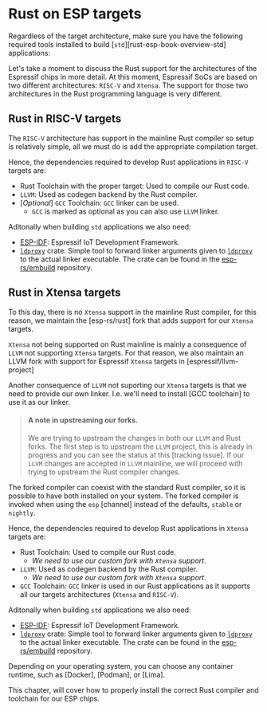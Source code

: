 # Rust on ESP targets

Regardless of the target architecture, make sure you have the following required tools installed to build [`std`][rust-esp-book-overview-std] applications:

Let's take a moment to discuss the Rust support for the architectures of the Espressif chips in more detail. At this moment, Espressif SoCs are based on two different architectures: `RISC-V` and `Xtensa`. The support for those two architectures in the Rust programming language is very different.

## Rust in RISC-V targets

The `RISC-V` architecture has support in the mainline Rust compiler so setup is relatively simple, all we must do is add the appropriate compilation target.

Hence, the dependencies required to develop Rust applications in `RISC-V` targets are:
- Rust Toolchain with the proper target: Used to compile our Rust code.
- `LLVM`: Used as codegen backend by the Rust compiler.
- \[_Optional_\] `GCC` Toolchain: `GCC` linker can be used.
  - `GCC` is marked as optional as you can also use `LLVM` linker.

Aditonally when building `std` applications we also need:
- [ESP-IDF]: Espressif IoT Development Framework.
- [`ldproxy`] crate:  Simple tool to forward linker arguments given to [`ldproxy`] to the actual linker executable. The crate can be found in the [esp-rs/embuild] repository.

## Rust in Xtensa targets
To this day, there is no `Xtensa` support in the mainline Rust compiler, for this reason, we maintain the [esp-rs/rust] fork that adds support for our `Xtensa` targets.

`Xtensa` not being supported on Rust mainline is mainly a consequence of `LLVM` not supporting `Xtensa` targets. For that reason, we also maintain an LLVM fork with support for Espressif `Xtensa` targets in [espressif/llvm-project]

Another consequence of `LLVM` not suporting our `Xtensa` targets is that we need to provide our own linker. I.e. we'll need to install [GCC toolchain] to use it as our linker.

> #### A note in upstreaming our forks.
>
> We are trying to upstream the changes in both our `LLVM` and Rust forks.
> The first step is to upstream the `LLVM` project, this is already in progress
> and you can see the status at this [tracking issue].
> If our `LLVM` changes are accepted in `LLVM` mainline, we will proceed with trying
> to upstream the Rust compiler changes.

The forked compiler can coexist with the standard Rust compiler, so it is possible to have both installed on your system. The forked compiler is invoked when using the `esp` [channel] instead of the defaults, `stable` or `nightly`.

Hence, the dependencies required to develop Rust applications in `Xtensa` targets are:
- Rust Toolchain: Used to compile our Rust code.
  - _We need to use our custom fork with `Xtensa` support_.
- `LLVM`: Used as codegen backend by the Rust compiler.
  - _We need to use our custom fork with `Xtensa` support_.
- `GCC` Toolchain: `GCC` linker is used in our Rust applications as it supports all our targets architectures (`Xtensa` and `RISC-V`).

Aditonally when building `std` applications we also need:
- [ESP-IDF]: Espressif IoT Development Framework.
- [`ldproxy`] crate:  Simple tool to forward linker arguments given to [`ldproxy`] to the actual linker executable. The crate can be found in the [esp-rs/embuild] repository.

Depending on your operating system, you can choose any container runtime, such as [Docker], [Podman], or [Lima].

This chapter, will cover how to properly install the correct Rust compiler and toolchain for our ESP chips.

[Ecosystem Overview]: ../overview/index.md
[ESP-IDF]: https://github.com/espressif/esp-idf
[`std` overview]: src\overview\using-the-standard-library.md
[`ldproxy`]: https://github.com/esp-rs/embuild/tree/master/ldproxy
[esp-rs/embuild]: https://github.com/esp-rs/embuild
